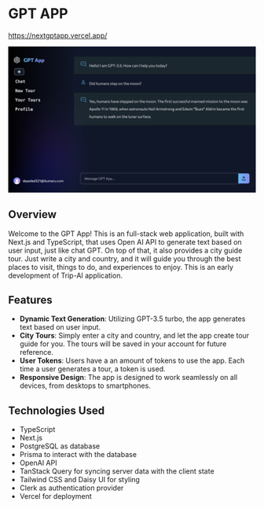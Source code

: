 
# GPT APP

https://nextgptapp.vercel.app/

![Screenshot](public/screenshot.png)

## Overview
Welcome to the GPT App!
This is an full-stack web application, built with Next.js and TypeScript, that uses Open AI API to generate text based on user input, just like chat GPT. On top of that, it also provides a city guide tour. Just write a city and country, and it will guide you through the best places to visit, things to do, and experiences to enjoy. This is an early development of Trip-AI application.

## Features
- **Dynamic Text Generation**: Utilizing GPT-3.5 turbo, the app generates text based on user input.
- **City Tours**:  Simply enter a city and country, and let the app create tour guide for you. The tours will be saved in your account for future reference.
- **User Tokens**: Users have a an amount of tokens to use the app. Each time a user generates a tour, a token is used.
- **Responsive Design**: The app is designed to work seamlessly on all devices, from desktops to smartphones.

## Technologies Used

- TypeScript
- Next.js
- PostgreSQL as database
- Prisma to interact with the database
- OpenAI API
- TanStack Query for syncing server data with the client state
- Tailwind CSS and Daisy UI for styling
- Clerk as authentication provider
- Vercel for deployment
